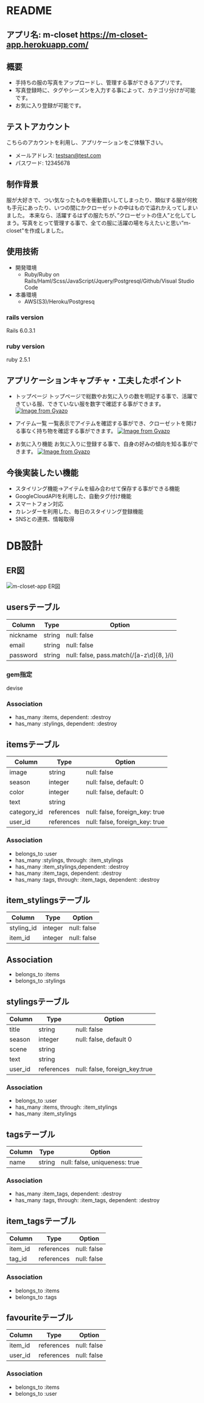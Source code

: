 # README
## アプリ名: m-closet https://m-closet-app.herokuapp.com/
## 概要
- 手持ちの服の写真をアップロードし、管理する事ができるアプリです。
- 写真登録時に、タグやシーズンを入力する事によって、カテゴリ分けが可能です。
- お気に入り登録が可能です。

## テストアカウント
こちらのアカウントを利用し、アプリケーションをご体験下さい。
- メールアドレス: testsan@test.com
- パスワード: 12345678 

## 制作背景
服が大好きで、つい気なったものを衝動買いしてしまったり、類似する服が何枚も手元にあったり、いつの間にかクローゼットの中はもので溢れかえってしまいました。
本来なら、活躍するはずの服たちが、”クローゼットの住人”と化してしまう。写真をとって管理する事で、全ての服に活躍の場を与えたいと思い”m-closet"を作成しました。

## 使用技術
- 開発環境
  - Ruby/Ruby on Rails/Haml/Scss/JavaScript/Jquery/Postgresql/Github/Visual Studio Code
- 本番環境
  - AWS(S3)/Heroku/Postgresq
### rails version
Rails 6.0.3.1
### ruby version
ruby 2.5.1

## アプリケーションキャプチャ・工夫したポイント
- トップページ
トップページで総数やお気に入りの数を明記する事で、活躍できている服、できていない服を数字で確認する事ができます。
[![Image from Gyazo](https://i.gyazo.com/9c170e6684233a7425c7004ce6dfacca.png)](https://gyazo.com/9c170e6684233a7425c7004ce6dfacca)

- アイテム一覧
一覧表示でアイテムを確認する事ができ、クローゼットを開ける事なく持ち物を確認する事ができます。
[![Image from Gyazo](https://i.gyazo.com/67716e8cbd97007826ca218031011150.jpg)](https://gyazo.com/67716e8cbd97007826ca218031011150)

- お気に入り機能
お気に入りに登録する事で、自身の好みの傾向を知る事ができます。
[![Image from Gyazo](https://i.gyazo.com/0da4d4133ac5b8a432f6cb1d265d1a2c.gif)](https://gyazo.com/0da4d4133ac5b8a432f6cb1d265d1a2c)

## 今後実装したい機能
- スタイリング機能→アイテムを組み合わせて保存する事ができる機能
- GoogleCloudAPIを利用した、自動タグ付け機能
- スマートフォン対応
- カレンダーを利用した、毎日のスタイリング登録機能
- SNSとの連携、情報取得

# DB設計
## ER図
![m-closet-app ER図](https://user-images.githubusercontent.com/64117340/84738119-4435c400-afe4-11ea-8707-989cc5483479.png)

## usersテーブル
|Column|Type|Option|
|------|----|------|
|nickname|string|null: false|
|email|string|null: false|
|password|string|null: false, pass.match(/[a-z\d]{8, }/i)|
### gem指定
devise
### Association
- has_many :items, dependent: :destroy
- has_many :stylings, dependent: :destroy

## itemsテーブル
|Column|Type|Option|
|------|----|------|
|image|string|null: false|
|season|integer|null: false, default: 0|
|color|integer|null: false, default: 0|
|text|string||
|category_id|references|null: false, foreign_key: true|
|user_id|references|null: false, foreign_key: true|
### Association
- belongs_to :user
- has_many :stylings, through: :item_stylings
- has_many :item_stylings,dependent: :destroy
- has_many :item_tags, dependent: :destroy
- has_many :tags, through: :item_tags, dependent: :destroy

## item_stylingsテーブル
|Column|Type|Option|
|------|----|------|
|styling_id|integer|null: false|
|item_id|integer|null: false|
## Association
- belongs_to :items
- belongs_to :stylings

## stylingsテーブル
|Column|Type|Option|
|------|----|------|
|title|string|null: false|
|season|integer|null: false, default 0|
|scene|string||
|text|string||
|user_id|references|null: false, foreign_key:true|
### Association
- belongs_to :user
- has_many :items, through: :item_stylings
- has_many :item_stylings

## tagsテーブル
|Column| Type|Option|
|------|-----|------|
|name|string|null: false, uniqueness: true|
### Association
- has_many :item_tags, dependent: :destroy
- has_many :tags, through: :item_tags, dependent: :destroy

## item_tagsテーブル
|Column| Type|Option|
|------|-----|------|
|item_id|references|null: false|
|tag_id|references|null: false|
### Association
- belongs_to :items
- belongs_to :tags

## favouriteテーブル
|Column| Type|Option|
|------|-----|------|
|item_id|references|null: false|
|user_id|references|null: false|
### Association
- belongs_to :items
- belongs_to :user